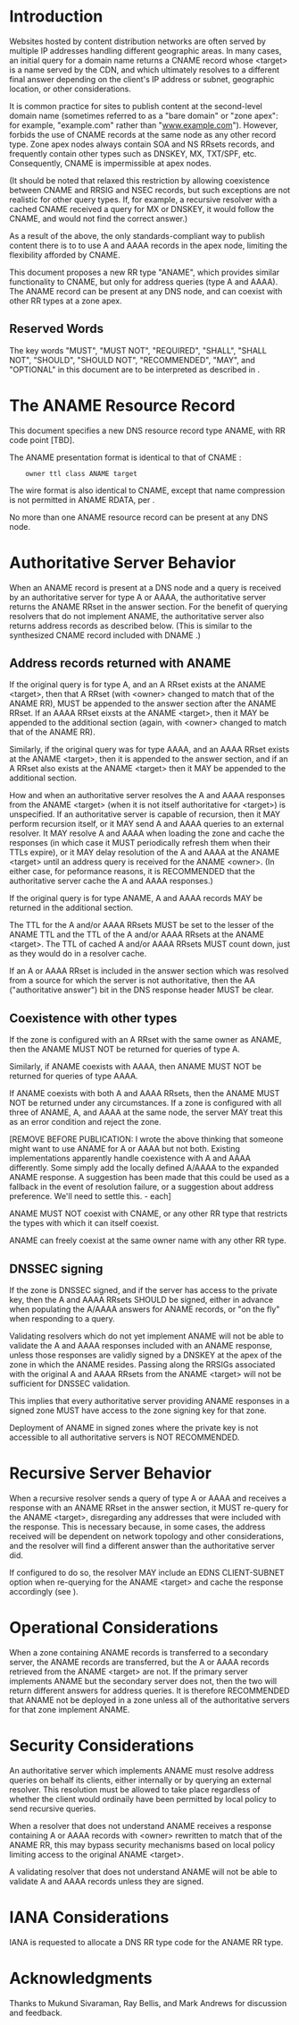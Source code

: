 # Introduction
  
Websites hosted by content distribution networks are often served by
multiple IP addresses handling different geographic areas. In many cases,
an initial query for a domain name returns a CNAME record whose \<target\>
is a name served by the CDN, and which ultimately resolves to a different
final answer depending on the client's IP address or subnet, geographic
location, or other considerations.

It is common practice for sites to publish content at the second-level
domain name (sometimes referred to as a "bare domain" or "zone apex": for
example, "example.com" rather than "www.example.com"). However,
[](#RFC1033) forbids the use of CNAME records at the same node as any
other record type. Zone apex nodes always contain SOA and NS RRsets
records, and frequently contain other types such as DNSKEY, MX, TXT/SPF,
etc. Consequently, CNAME is impermissible at apex nodes.

(It should be noted that [](#RFC4034) relaxed this restriction by allowing
coexistence between CNAME and RRSIG and NSEC records, but such exceptions
are not realistic for other query types.  If, for example, a recursive
resolver with a cached CNAME received a query for MX or DNSKEY, it would
follow the CNAME, and would not find the correct answer.)

As a result of the above, the only standards-compliant way to publish
content there is to to use A and AAAA records in the apex node, limiting
the flexibility afforded by CNAME.

This document proposes a new RR type "ANAME", which provides similar
functionality to CNAME, but only for address queries (type A and AAAA).
The ANAME record can be present at any DNS node, and can coexist with
other RR types at a zone apex.

## Reserved Words

The key words "MUST", "MUST NOT", "REQUIRED", "SHALL", "SHALL NOT",
"SHOULD", "SHOULD NOT", "RECOMMENDED", "MAY", and "OPTIONAL" in this
document are to be interpreted as described in [](#RFC2119).
    
# The ANAME Resource Record

This document specifies a new DNS resource record type ANAME, with RR
code point [TBD].

The ANAME presentation format is identical to that of CNAME [](#RFC1033):
```
    owner ttl class ANAME target
```
The wire format is also identical to CNAME, except that name compression
is not permitted in ANAME RDATA, per [](#RFC3597).

No more than one ANAME resource record can be present at any DNS node.

# Authoritative Server Behavior

When an ANAME record is present at a DNS node and a query is received by an
authoritative server for type A or AAAA, the authoritative server returns
the ANAME RRset in the answer section. For the benefit of querying resolvers
that do not implement ANAME, the authoritative server also returns address
records as described below.  (This is similar to the synthesized CNAME
record included with DNAME [](#RFC6672).)

## Address records returned with ANAME

If the original query is for type A, and an A RRset exists at the
ANAME \<target\>, then that A RRset (with \<owner\> changed to match that
of the ANAME RR), MUST be appended to the answer section after the ANAME
RRset.  If an AAAA RRset eixsts at the ANAME \<target\>, then it MAY be
appended to the additional section (again, with \<owner\> changed to match
that of the ANAME RR).

Similarly, if the original query was for type AAAA, and an AAAA RRset
exists at the ANAME \<target\>, then it is appended to the answer section,
and if an A RRset also exists at the ANAME \<target\> then it MAY be appended
to the additional section.

How and when an authoritative server resolves the A and AAAA responses from
the ANAME \<target\> (when it is not itself authoritative for \<target\>) is
unspecified. If an authoritative server is capable of recursion, then it
MAY perform recursion itself, or it MAY send A and AAAA queries to an
external resolver.  It MAY resolve A and AAAA when loading the zone and
cache the responses (in which case it MUST periodically refresh them when
their TTLs expire), or it MAY delay resolution of the A and AAAA at the
ANAME \<target\> until an address query is received for the ANAME
\<owner\>. (In either case, for peformance reasons, it is RECOMMENDED
that the authoritative server cache the A and AAAA responses.)

If the original query is for type ANAME, A and AAAA records MAY be returned
in the additional section.

The TTL for the A and/or AAAA RRsets MUST be set to the lesser of the
ANAME TTL and the TTL of the A and/or AAAA RRsets at the ANAME \<target\>.
The TTL of cached A and/or AAAA RRsets MUST count down, just as they would
do in a resolver cache.

If an A or AAAA RRset is included in the answer section which was 
resolved from a source for which the server is not authoritative, then
the AA ("authoritative answer") bit in the DNS response header MUST be
clear.

## Coexistence with other types

If the zone is configured with an A RRset with the same owner as ANAME,
then the ANAME MUST NOT be returned for queries of type A.

Similarly, if ANAME coexists with AAAA, then ANAME MUST NOT be returned for
queries of type AAAA.

If ANAME coexists with both A and AAAA RRsets, then the ANAME MUST NOT be
returned under any circumstances. If a zone is configured with all three of
ANAME, A, and AAAA at the same node, the server MAY treat this as an error
condition and reject the zone.

[REMOVE BEFORE PUBLICATION: I wrote the above thinking that someone might
want to use ANAME for A or AAAA but not both. Existing implementations
apparently handle coexistence with A and AAAA differently. Some simply add
the locally defined A/AAAA to the expanded ANAME response. A suggestion has
been made that this could be used as a fallback in the event of resolution
failure, or a suggestion about address preference. We'll need to settle
this. - each]

ANAME MUST NOT coexist with CNAME, or any other RR type that restricts
the types with which it can itself coexist.

ANAME can freely coexist at the same owner name with any other RR type.

## DNSSEC signing

If the zone is DNSSEC signed, and if the server has access to the private
key, then the A and AAAA RRsets SHOULD be signed, either in advance when
populating the A/AAAA answers for ANAME records, or "on the fly" when
responding to a query.

Validating resolvers which do not yet implement ANAME will not be able to
validate the A and AAAA responses included with an ANAME response, unless
those responses are validly signed by a DNSKEY at the apex of the zone in
which the ANAME resides.  Passing along the RRSIGs associated with the
original A and AAAA RRsets from the ANAME \<target\> will not be sufficient
for DNSSEC validation.

This implies that every authoritative server providing ANAME responses
in a signed zone MUST have access to the zone signing key for that zone.

Deployment of ANAME in signed zones where the private key is not
accessible to all authoritative servers is NOT RECOMMENDED.

# Recursive Server Behavior

When a recursive resolver sends a query of type A or AAAA and receives a
response with an ANAME RRset in the answer section, it MUST re-query for
the ANAME \<target\>, disregarding any addresses that were included with the
response.  This is necessary because, in some cases, the address received
will be dependent on network topology and other considerations, and the
resolver will find a different answer than the authoritative server did.

If configured to do so, the resolver MAY include an EDNS CLIENT-SUBNET
option when re-querying for the ANAME \<target\> and cache the response
accordingly (see [](#RFC7871)).

# Operational Considerations

When a zone containing ANAME records is transferred to a secondary
server, the ANAME records are transferred, but the A or AAAA records
retrieved from the ANAME \<target\> are not. If the primary server
implements ANAME but the secondary server does not, then the two will
return different answers for address queries. It is therefore RECOMMENDED
that ANAME not be deployed in a zone unless all of the authoritative
servers for that zone implement ANAME.

# Security Considerations

An authoritative server which implements ANAME must resolve address
queries on behalf its clients, either internally or by querying an
external resolver. This resolution must be allowed to take place
regardless of whether the client would ordinaily have been permitted
by local policy to send recursive queries.

When a resolver that does not understand ANAME receives a response
containing A or AAAA records with \<owner\> rewritten to match that of the
ANAME RR, this may bypass security mechanisms based on local policy
limiting access to the original ANAME \<target\>.
 
A validating resolver that does not understand ANAME will not be able to
validate A and AAAA records unless they are signed.

# IANA Considerations

IANA is requested to allocate a DNS RR type code for the ANAME RR type.

# Acknowledgments

Thanks to Mukund Sivaraman, Ray Bellis, and Mark Andrews for discussion
and feedback.
